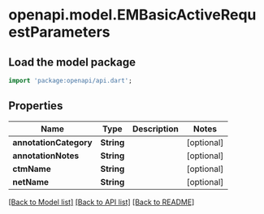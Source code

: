 # openapi.model.EMBasicActiveRequestParameters

## Load the model package
```dart
import 'package:openapi/api.dart';
```

## Properties
Name | Type | Description | Notes
------------ | ------------- | ------------- | -------------
**annotationCategory** | **String** |  | [optional] 
**annotationNotes** | **String** |  | [optional] 
**ctmName** | **String** |  | [optional] 
**netName** | **String** |  | [optional] 

[[Back to Model list]](../README.md#documentation-for-models) [[Back to API list]](../README.md#documentation-for-api-endpoints) [[Back to README]](../README.md)


